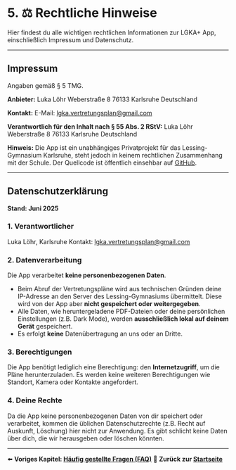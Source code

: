 # 5. ⚖️ Rechtliche Hinweise

Hier findest du alle wichtigen rechtlichen Informationen zur LGKA+ App, einschließlich Impressum und Datenschutz.

---

## Impressum

Angaben gemäß § 5 TMG.

**Anbieter:**
Luka Löhr
Weberstraße 8
76133 Karlsruhe
Deutschland

**Kontakt:**
E-Mail: [lgka.vertretungsplan@gmail.com](mailto:lgka.vertretungsplan@gmail.com)

**Verantwortlich für den Inhalt nach § 55 Abs. 2 RStV:**
Luka Löhr
Weberstraße 8
76133 Karlsruhe
Deutschland

**Hinweis:**
Die App ist ein unabhängiges Privatprojekt für das Lessing-Gymnasium Karlsruhe, steht jedoch in keinem rechtlichen Zusammenhang mit der Schule. Der Quellcode ist öffentlich einsehbar auf [GitHub](https://github.com/luka-loehr/LGKA).

---

## Datenschutzerklärung

**Stand: Juni 2025**

### 1. Verantwortlicher

Luka Löhr, Karlsruhe
Kontakt: [lgka.vertretungsplan@gmail.com](mailto:lgka.vertretungsplan@gmail.com)

### 2. Datenverarbeitung

Die App verarbeitet **keine personenbezogenen Daten**.

*   Beim Abruf der Vertretungspläne wird aus technischen Gründen deine IP-Adresse an den Server des Lessing-Gymnasiums übermittelt. Diese wird von der App aber **nicht gespeichert oder weitergegeben**.
*   Alle Daten, wie heruntergeladene PDF-Dateien oder deine persönlichen Einstellungen (z.B. Dark Mode), werden **ausschließlich lokal auf deinem Gerät** gespeichert.
*   Es erfolgt **keine** Datenübertragung an uns oder an Dritte.

### 3. Berechtigungen

Die App benötigt lediglich eine Berechtigung: den **Internetzugriff**, um die Pläne herunterzuladen. Es werden keine weiteren Berechtigungen wie Standort, Kamera oder Kontakte angefordert.

### 4. Deine Rechte

Da die App keine personenbezogenen Daten von dir speichert oder verarbeitet, kommen die üblichen Datenschutzrechte (z.B. Recht auf Auskunft, Löschung) hier nicht zur Anwendung. Es gibt schlicht keine Daten über dich, die wir herausgeben oder löschen könnten.

---

⬅️ **Voriges Kapitel: [Häufig gestellte Fragen (FAQ)](./4_FAQ.md)**
🏡 **Zurück zur [Startseite](./Home.md)**